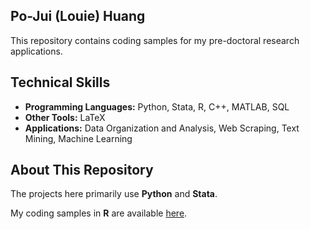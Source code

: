 ## Po-Jui (Louie) Huang

This repository contains coding samples for my pre-doctoral research applications.

## Technical Skills

* **Programming Languages:** Python, Stata, R, C++, MATLAB, SQL
* **Other Tools:** LaTeX
* **Applications:** Data Organization and Analysis, Web Scraping, Text Mining, Machine Learning

## About This Repository

The projects here primarily use **Python** and **Stata**.

My coding samples in **R** are available [here](https://github.com/HuangPJ2022/What-ll-happen-next-if-it-s-3-0-count-/tree/main/r_markdown).
